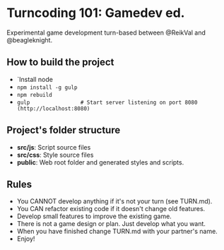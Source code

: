 Turncoding 101: Gamedev ed.                                                                                                                                                      
===========================

Experimental game development turn-based between @ReikVal and @beagleknight.

How to build the project
------------------------
* `Install node
* `npm install -g gulp`
* `npm rebuild`
* `gulp                # Start server listening on port 8080 (http://localhost:8080)`

Project's folder structure
--------------------------

* **src/js**: Script source files
* **src/css**: Style source files
* **public**: Web root folder and generated styles and scripts.

Rules
-----

* You CANNOT develop anything if it's not your turn (see TURN.md).
* You CAN refactor existing code if it doesn't change old features.
* Develop small features to improve the existing game.
* There is not a game design or plan. Just develop what you want.
* When you have finished change TURN.md with your partner's name.
* Enjoy!
